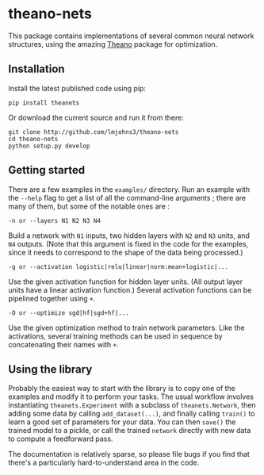 # theano-nets

This package contains implementations of several common neural network
structures, using the amazing [Theano][] package for optimization.

[Theano]: http://deeplearning.net/software/theano/

## Installation

Install the latest published code using pip:

    pip install theanets

Or download the current source and run it from there:

    git clone http://github.com/lmjohns3/theano-nets
    cd theano-nets
    python setup.py develop

## Getting started

There are a few examples in the `examples/` directory. Run an example with the
`--help` flag to get a list of all the command-line arguments ; there are many
of them, but some of the notable ones are :

    -n or --layers N1 N2 N3 N4

Build a network with `N1` inputs, two hidden layers with `N2` and `N3` units,
and `N4` outputs. (Note that this argument is fixed in the code for the
examples, since it needs to correspond to the shape of the data being
processed.)

    -g or --activation logistic|relu|linear|norm:mean+logistic|...

Use the given activation function for hidden layer units. (All output layer
units have a linear activation function.) Several activation functions can be
pipelined together using `+`.

    -O or --optimize sgd|hf|sgd+hf|...

Use the given optimization method to train network parameters. Like the
activations, several training methods can be used in sequence by concatenating
their names with `+`.

## Using the library

Probably the easiest way to start with the library is to copy one of the
examples and modify it to perform your tasks. The usual workflow involves
instantiating `theanets.Experiment` with a subclass of `theanets.Network`, then
adding some data by calling `add_dataset(...)`, and finally calling `train()` to
learn a good set of parameters for your data. You can then `save()` the trained
model to a pickle, or call the trained `network` directly with new data to
compute a feedforward pass.

The documentation is relatively sparse, so please file bugs if you find that
there's a particularly hard-to-understand area in the code.
